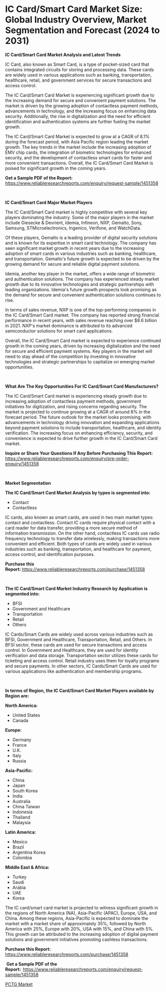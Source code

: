 <p><h1>IC Card/Smart Card Market Size: Global Industry Overview, Market Segmentation and Forecast (2024 to 2031)</h1></p><p><strong>IC Card/Smart Card Market Analysis and Latest Trends</strong></p>
<p><p>IC Card, also known as Smart Card, is a type of pocket-sized card that contains integrated circuits for storing and processing data. These cards are widely used in various applications such as banking, transportation, healthcare, retail, and government services for secure transactions and access control.</p><p>The IC Card/Smart Card Market is experiencing significant growth due to the increasing demand for secure and convenient payment solutions. The market is driven by the growing adoption of contactless payment methods, advancements in technology, and the increasing focus on enhancing data security. Additionally, the rise in digitalization and the need for efficient identification and authentication systems are further fueling the market growth.</p><p>The IC Card/Smart Card Market is expected to grow at a CAGR of 8.1% during the forecast period, with Asia Pacific region leading the market growth. The key trends in the market include the increasing adoption of EMV chip cards, the integration of biometric technologies for enhanced security, and the development of contactless smart cards for faster and more convenient transactions. Overall, the IC Card/Smart Card Market is poised for significant growth in the coming years.</p></p>
<p><strong>Get a Sample PDF of the Report:&nbsp;</strong> <a href="https://www.reliableresearchreports.com/enquiry/request-sample/1451358">https://www.reliableresearchreports.com/enquiry/request-sample/1451358</a></p>
<p>&nbsp;</p>
<p><strong>IC Card/Smart Card Major Market Players</strong></p>
<p><p>The IC Card/Smart Card market is highly competitive with several key players dominating the industry. Some of the major players in the market include Giesecke & Devrient, Idemia, Infineon, NXP, Gemalto, Sony, Samsung, STMicroelectronics, Ingenico, Verifone, and WatchData.</p><p>Of these players, Gemalto is a leading provider of digital security solutions and is known for its expertise in smart card technology. The company has seen significant market growth in recent years due to the increasing adoption of smart cards in various industries such as banking, healthcare, and transportation. Gemalto's future growth is expected to be driven by the growing demand for secure and reliable digital payment solutions.</p><p>Idemia, another key player in the market, offers a wide range of biometric and authentication solutions. The company has experienced steady market growth due to its innovative technologies and strategic partnerships with leading organizations. Idemia's future growth prospects look promising as the demand for secure and convenient authentication solutions continues to rise.</p><p>In terms of sales revenue, NXP is one of the top-performing companies in the IC Card/Smart Card market. The company has reported strong financial performance in recent years, with sales revenue reaching over $8.6 billion in 2021. NXP's market dominance is attributed to its advanced semiconductor solutions for smart card applications.</p><p>Overall, the IC Card/Smart Card market is expected to experience continued growth in the coming years, driven by increasing digitalization and the need for secure and efficient payment systems. Key players in the market will need to stay ahead of the competition by investing in innovative technologies and strategic partnerships to capitalize on emerging market opportunities.</p></p>
<p>&nbsp;</p>
<p><strong>What Are The Key Opportunities For IC Card/Smart Card Manufacturers?</strong></p>
<p><p>The IC Card/Smart Card market is experiencing steady growth due to increasing adoption of contactless payment methods, government initiatives for digitization, and rising concerns regarding security. The market is projected to continue growing at a CAGR of around 8% in the forecast period. The future outlook for the market looks promising, with advancements in technology driving innovation and expanding applications beyond payment solutions to include transportation, healthcare, and identity verification. The increasing focus on enhancing efficiency, security, and convenience is expected to drive further growth in the IC Card/Smart Card market.</p></p>
<p><strong>Inquire or Share Your Questions If Any Before Purchasing This Report:</strong> <a href="https://www.reliableresearchreports.com/enquiry/pre-order-enquiry/1451358">https://www.reliableresearchreports.com/enquiry/pre-order-enquiry/1451358</a></p>
<p>&nbsp;</p>
<p><strong>Market Segmentation</strong></p>
<p><strong>The IC Card/Smart Card Market Analysis by types is segmented into:</strong></p>
<p><ul><li>Contact</li><li>Contactless</li></ul></p>
<p><p>IC cards, also known as smart cards, are used in two main market types: contact and contactless. Contact IC cards require physical contact with a card reader for data transfer, providing a more secure method of information transmission. On the other hand, contactless IC cards use radio frequency technology to transfer data wirelessly, making transactions more convenient and efficient. Both types of cards are widely used in various industries such as banking, transportation, and healthcare for payment, access control, and identification purposes.</p></p>
<p><strong>Purchase this Report:&nbsp;</strong><a href="https://www.reliableresearchreports.com/purchase/1451358">https://www.reliableresearchreports.com/purchase/1451358</a></p>
<p>&nbsp;</p>
<p><strong>The IC Card/Smart Card Market Industry Research by Application is segmented into:</strong></p>
<p><ul><li>BFSI</li><li>Government and Healthcare</li><li>Transportation</li><li>Retail</li><li>Others</li></ul></p>
<p><p>IC Cards/Smart Cards are widely used across various industries such as BFSI, Government and Healthcare, Transportation, Retail, and Others. In BFSI sector, these cards are used for secure transactions and access control. In Government and Healthcare, they are used for identity verification and data storage. Transportation sector utilizes these cards for ticketing and access control. Retail industry uses them for loyalty programs and secure payments. In other sectors, IC Cards/Smart Cards are used for various applications like authentication and membership programs.</p></p>
<p>&nbsp;</p>
<p><strong>In terms of Region, the IC Card/Smart Card Market Players available by Region are:</strong></p>
<p>
    <p> <strong> North America: </strong>
        <ul>
            <li>United States</li>
            <li>Canada</li>
        </ul>
        </p> 
    <p> <strong> Europe: </strong>
        <ul>
            <li>Germany</li>
            <li>France</li>
            <li>U.K.</li>
            <li>Italy</li>
            <li>Russia</li>
        </ul>
        </p> 
    <p> <strong> Asia-Pacific: </strong>
        <ul>
            <li>China</li>
            <li>Japan</li>
            <li>South Korea</li>
            <li>India</li>
            <li>Australia</li>
            <li>China Taiwan</li>
            <li>Indonesia</li>
            <li>Thailand</li>
            <li>Malaysia</li>
        </ul>
        </p> 
    <p> <strong> Latin America: </strong>
        <ul>
            <li>Mexico</li>
            <li>Brazil</li>
            <li>Argentina Korea</li>
            <li>Colombia</li>
        </ul>
        </p> 
    <p> <strong> Middle East & Africa: </strong>
        <ul>
            <li>Turkey</li>
            <li>Saudi</li>
            <li>Arabia</li>
            <li>UAE</li>
            <li>Korea</li>
        </ul>
    </p>
    </p>
<p><p>The IC card/smart card market is projected to witness significant growth in the regions of North America (NA), Asia-Pacific (APAC), Europe, USA, and China. Among these regions, Asia-Pacific is expected to dominate the market with a market share of approximately 35%, followed by North America with 25%, Europe with 20%, USA with 15%, and China with 5%. This growth can be attributed to the increasing adoption of digital payment solutions and government initiatives promoting cashless transactions.</p></p>
<p><strong>Purchase this Report: </strong><a href="https://www.reliableresearchreports.com/purchase/1451358">https://www.reliableresearchreports.com/purchase/1451358</a></p>
<p>&nbsp;<strong>Get a Sample PDF of the Report:&nbsp;&nbsp;</strong><a href="https://www.reliableresearchreports.com/enquiry/request-sample/1451358">https://www.reliableresearchreports.com/enquiry/request-sample/1451358</a></p>
<p><strong></strong></p>
<p><p><a href="https://bubble-tree-ea4.notion.site/Insights-into-PCTG-Market-Size-Analysing-Market-Share-Trends-and-Growth-from-2024-to-2031-0ccbc22bfccd448895c8f64e4e537f97">PCTG Market</a></p></p>